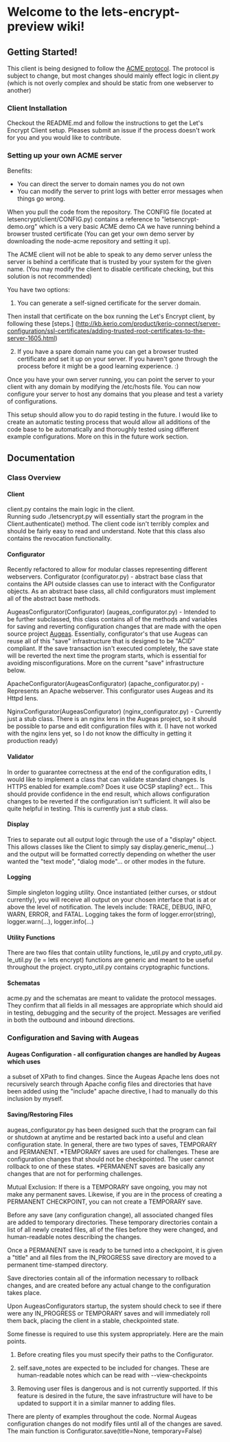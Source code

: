 # Welcome to the lets-encrypt-preview wiki!

## Getting Started!

This client is being designed to follow the [ACME protocol](https://github.com/letsencrypt/acme-spec).  The protocol is subject to change, but most changes should mainly effect logic in client.py (which is not overly complex and should be static from one webserver to another)

### Client Installation
Checkout the README.md and follow the instructions to get the Let's Encrypt Client setup.  Pleases submit an issue if the process doesn't work for you and you would like to contribute.
### Setting up your own ACME server
Benefits:
* You can direct the server to domain names you do not own
* You can modify the server to print logs with better error messages when things go wrong.

When you pull the code from the repository.  The CONFIG file (located at letsencrypt/client/CONFIG.py) contains a reference to "letsencrypt-demo.org" which is a very basic ACME demo CA we have running behind a browser trusted certificate (You can get your own demo server by downloading the node-acme repository and setting it up).

The ACME client will not be able to speak to any demo server unless the server is behind a certificate that is trusted by your system for the given name.  (You may modify the client to disable certificate checking, but this solution is not recommended)

You have two options:

1. You can generate a self-signed certificate for the server domain.

Then install that certificate on the box running the Let's Encrypt client, by following these [steps.]
(http://kb.kerio.com/product/kerio-connect/server-configuration/ssl-certificates/adding-trusted-root-certificates-to-the-server-1605.html)

2. If you have a spare domain name you can get a browser trusted certificate and set it up on your server. If you haven't gone through the process before it might be a good learning experience. :)

Once you have your own server running, you can point the server to your client with any domain by modifying the /etc/hosts file.  You can now configure your server to host any domains that you please and test a variety of configurations.

This setup should allow you to do rapid testing in the future.  I would like to create an automatic testing process that would allow all additions of the code base to be automatically and thoroughly tested using different example configurations. More on this in the future work section.

## Documentation

### Class Overview
#### Client
client.py contains the main logic in the client.  
Running sudo ./letsencrypt.py will essentially start the program in the Client.authenticate() method.  The client code isn't terribly complex and should be fairly easy to read and understand.  Note that this class also contains the revocation functionality.

#### Configurator
Recently refactored to allow for modular classes representing different webservers.
Configurator (configurator.py) - abstract base class that contains the API outside classes can use to interact with the Configurator objects. As an abstract base class, all child configurators must implement all of the abstract base methods.

AugeasConfigurator(Configurator) (augeas_configurator.py) - Intended to be further subclassed, this class contains all of the methods and variables for saving and reverting configuration changes that are made with the open source project [Augeas](http://augeas.net/).  Essentially, configurator's that use Augeas can reuse all of this "save" infrastructure that is designed to be "ACID" compliant.  If the save transaction isn't executed completely, the save state will be reverted the next time the program starts, which is essential for avoiding misconfigurations.  More on the current "save" infrastructure below.

ApacheConfigurator(AugeasConfigurator) (apache_configurator.py) - Represents an Apache webserver.  This configurator uses Augeas and its Httpd lens.

NginxConfigurator(AugeasConfigurator) (nginx_configurator.py) - Currently just a stub class.  There is an nginx lens in the Augeas project, so it should be possible to parse and edit configuration files with it.  (I have not worked with the nginx lens yet, so I do not know the difficulty in getting it production ready)

#### Validator
In order to guarantee correctness at the end of the configuration edits, I would like to implement a class that can validate standard changes.  Is HTTPS enabled for example.com?  Does it use OCSP stapling? ect...  This should provide confidence in the end result, which allows configuration changes to be reverted if the configuration isn't sufficient.  It will also be quite helpful in testing.  This is currently just a stub class.

#### Display
Tries to separate out all output logic through the use of a "display" object.  This allows classes like the Client to simply say display.generic_menu(...) and the output will be formatted correctly depending on whether the user wanted the "text mode", "dialog mode"... or other modes in the future.

#### Logging
Simple singleton logging utility. Once instantiated (either curses, or stdout currently), you will receive all output on your chosen interface that is at or above the level of notification.  The levels include: TRACE, DEBUG, INFO, WARN, ERROR, and FATAL.  Logging takes the form of logger.error(string), logger.warn(...), logger.info(...)

#### Utility Functions
There are two files that contain utility functions, le_util.py and crypto_util.py.
le_util.py (le = lets encrypt) functions are generic and meant to be useful throughout the project.
crypto_util.py contains cryptographic functions.

#### Schematas
acme.py and the schematas are meant to validate the protocol messages.  They confirm that all fields in all messages are appropriate which should aid in testing, debugging and the security of the project.  Messages are verified in both the outbound and inbound directions.


### Configuration and Saving with Augeas

#### Augeas Configuration - all configuration changes are handled by Augeas which uses
a subset of XPath to find changes.  Since the Augeas Apache lens does not
recursively search through Apache config files and directories that have
been added using the "include" apache directive, I had to manually do this
inclusion by myself.

#### Saving/Restoring Files
augeas_configurator.py has been designed such that the
program can fail or shutdown at anytime and be restarted back into a useful
and clean configuration state.
In general, there are two types of saves, TEMPORARY and PERMANENT.
*TEMPORARY saves are used for challenges.  These are configuration changes
that should not be checkpointed. The user cannot rollback to one of these
states.
*PERMANENT saves are basically any changes that are not for performing challenges.

Mutual Exclusion: If there is a TEMPORARY save ongoing, you may not make any
permanent saves. Likewise, if you are in the process of creating a PERMANENT
CHECKPOINT, you can not create a TEMPORARY save.

Before any save (any configuration change), all associated changed files are
added to temporary directories. These temporary directories contain a list of
all newly created files, all of the files before they were changed, and
human-readable notes describing the changes.

Once a PERMANENT save is ready to be turned into a checkpoint, it is given
a "title" and all files from the IN_PROGRESS save directory are moved to a
permanent time-stamped directory.

Save directories contain all of the information necessary to rollback changes,
and are created before any actual change to the configuration takes place.

Upon AugeasConfigurators startup, the system should check to see if there were any
IN_PROGRESS or TEMPORARY saves and will immediately roll them back,
placing the client in a stable, checkpointed state.

Some finesse is required to use this system appropriately.
Here are the main points.

1. Before creating files you must specify their paths to the Configurator.

2. self.save_notes are expected to be included for changes. These are
human-readable notes which can be read with --view-checkpoints

3. Removing user files is dangerous and is not currently supported.
If this feature is desired in the future, the save infrastructure will have to
be updated to support it in a similar manner to adding files.

There are plenty of examples throughout the code.
Normal Augeas configuration changes do not modify files until all of the
changes are saved.
The main function is Configurator.save(title=None, temporary=False)